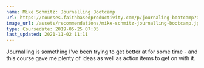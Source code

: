 ```yaml
---
name: Mike Schmitz: Journalling Bootcamp
url: https://courses.faithbasedproductivity.com/p/journaling-bootcamp?affcode=289620_cb9jt9df
image_url: /assets/recommendations/mike-schmitz-journalling-bootcamp.jpg
type: Coursedate: 2019-05-25 07:05
last_updated: 2021-11-02 11:11
---
```

Journalling is something I've been trying to get better at for some time - and this course gave me plenty of ideas as well as action items to get on with it.